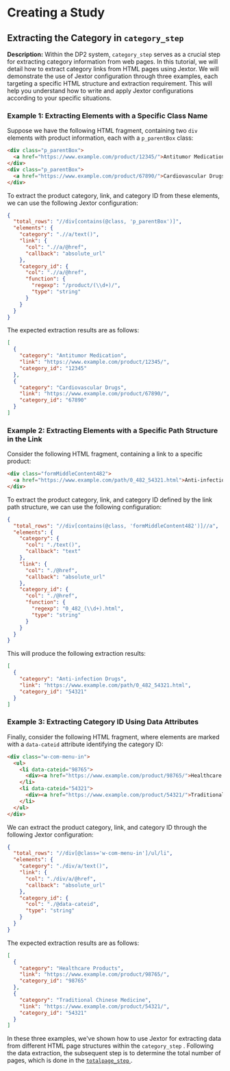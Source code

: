 # Creating a Study
## Extracting the Category in `category_step` 


**Description:**
Within the DP2 system, `category_step` serves as a crucial step for extracting category information from web pages. In this tutorial, we will detail how to extract category links from HTML pages using Jextor. We will demonstrate the use of Jextor configuration through three examples, each targeting a specific HTML structure and extraction requirement. This will help you understand how to write and apply Jextor configurations according to your specific situations.

### Example 1: Extracting Elements with a Specific Class Name

Suppose we have the following HTML fragment, containing two `div` elements with product information, each with a `p_parentBox` class:

```html
<div class="p_parentBox">
  <a href="https://www.example.com/product/12345/">Antitumor Medication</a>
</div>
<div class="p_parentBox">
  <a href="https://www.example.com/product/67890/">Cardiovascular Drugs</a>
</div>
```

To extract the product category, link, and category ID from these elements, we can use the following Jextor configuration:

```json
{
  "total_rows": "//div[contains(@class, 'p_parentBox')]",
  "elements": {
    "category": ".//a/text()",
    "link": {
      "col": ".//a/@href",
      "callback": "absolute_url"
    },
    "category_id": {
      "col": ".//a/@href",
      "function": {
        "regexp": "/product/(\\d+)/",
        "type": "string"
      }
    }
  }
}
```

The expected extraction results are as follows:

```json
[
  {
    "category": "Antitumor Medication",
    "link": "https://www.example.com/product/12345/",
    "category_id": "12345"
  },
  {
    "category": "Cardiovascular Drugs",
    "link": "https://www.example.com/product/67890/",
    "category_id": "67890"
  }
]
```

### Example 2: Extracting Elements with a Specific Path Structure in the Link

Consider the following HTML fragment, containing a link to a specific product:

```html
<div class="formMiddleContent482">
  <a href="https://www.example.com/path/0_482_54321.html">Anti-infection Drugs</a>
</div>
```

To extract the product category, link, and category ID defined by the link path structure, we can use the following configuration:

```json
{
  "total_rows": "//div[contains(@class, 'formMiddleContent482')]//a",
  "elements": {
    "category": {
      "col": "./text()",
      "callback": "text"
    },
    "link": {
      "col": "./@href",
      "callback": "absolute_url"
    },
    "category_id": {
      "col": "./@href",
      "function": {
        "regexp": "0_482_(\\d+).html",
        "type": "string"
      }
    }
  }
}
```

This will produce the following extraction results:

```json
[
  {
    "category": "Anti-infection Drugs",
    "link": "https://www.example.com/path/0_482_54321.html",
    "category_id": "54321"
  }
]
```

### Example 3: Extracting Category ID Using Data Attributes

Finally, consider the following HTML fragment, where elements are marked with a `data-cateid` attribute identifying the category ID:

```html
<div class="w-com-menu-in">
  <ul>
    <li data-cateid="98765">
      <div><a href="https://www.example.com/product/98765/">Healthcare Products</a></div>
    </li>
    <li data-cateid="54321">
      <div><a href="https://www.example.com/product/54321/">Traditional Chinese Medicine</a></div>
    </li>
  </ul>
</div>
```

We can extract the product category, link, and category ID through the following Jextor configuration:

```json
{
  "total_rows": "//div[@class='w-com-menu-in']/ul/li",
  "elements": {
    "category": "./div/a/text()",
    "link": {
      "col": "./div/a/@href",
      "callback": "absolute_url"
    },
    "category_id": {
      "col": "./@data-cateid",
      "type": "string"
    }
  }
}
```

The expected extraction results are as follows:

```json
[
  {
    "category": "Healthcare Products",
    "link": "https://www.example.com/product/98765/",
    "category_id": "98765"
  },
  {
    "category": "Traditional Chinese Medicine",
    "link": "https://www.example.com/product/54321/",
    "category_id": "54321"
  }
]
```
In these three examples, we've shown how to use Jextor for extracting data from different HTML page structures within the `category_step` . Following the data extraction, the subsequent step is to determine the total number of pages, which is done in the [`totalpage_step` ](Study：totalpage_step.md).
